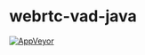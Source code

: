 # webrtc-vad-java

[![AppVeyor](https://img.shields.io/appveyor/ci/WebFolder/webrtc-vad-java.svg?label=Windows%20and%20GNU/Linux)](https://ci.appveyor.com/project/WebFolder/webrtc-vad-java)
